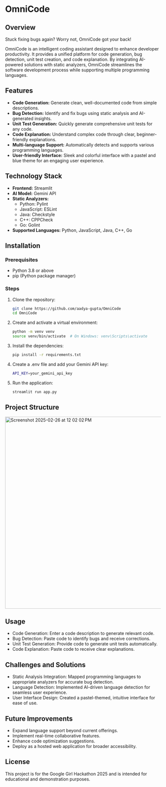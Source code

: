 # OmniCode

## Overview
Stuck fixing bugs again? Worry not, OmniCode got your back!

OmniCode is an intelligent coding assistant designed to enhance developer productivity. It provides a unified platform for code generation, bug detection, unit test creation, and code explanation. By integrating AI-powered solutions with static analyzers, OmniCode streamlines the software development process while supporting multiple programming languages.

## Features
- **Code Generation:** Generate clean, well-documented code from simple descriptions.  
- **Bug Detection:** Identify and fix bugs using static analysis and AI-generated insights.  
- **Unit Test Generation:** Quickly generate comprehensive unit tests for any code.  
- **Code Explanation:** Understand complex code through clear, beginner-friendly explanations.  
- **Multi-language Support:** Automatically detects and supports various programming languages.  
- **User-friendly Interface:** Sleek and colorful interface with a pastel and blue theme for an engaging user experience.  

## Technology Stack
- **Frontend:** Streamlit  
- **AI Model:** Gemini API  
- **Static Analyzers:**  
  - Python: Pylint  
  - JavaScript: ESLint  
  - Java: Checkstyle  
  - C++: CPPCheck  
  - Go: Golint  
- **Supported Languages:** Python, JavaScript, Java, C++, Go  

## Installation
### Prerequisites
- Python 3.8 or above  
- pip (Python package manager)

### Steps
1. Clone the repository:  
   ```bash
   git clone https://github.com/aadya-gupta/OmniCode
   cd OmniCode

2. Create and activate a virtual environment:
   ```bash
   python -m venv venv
   source venv/bin/activate  # On Windows: venv\Scripts\activate

3. Install the dependencies:
   ```bash
   pip install -r requirements.txt

4. Create a .env file and add your Gemini API key:
   ```bash
   API_KEY=your_gemini_api_key

5. Run the application:
   ```bash
   streamlit run app.py

## Project Structure 
<img width="620" alt="Screenshot 2025-02-26 at 12 02 02 PM" src="https://github.com/user-attachments/assets/d858e1f4-83e5-4390-bd44-858c83a5f365" />

## Usage
- Code Generation: Enter a code description to generate relevant code.
-	Bug Detection: Paste code to identify bugs and receive corrections.
-	Unit Test Generation: Provide code to generate unit tests automatically.
-	Code Explanation: Paste code to receive clear explanations.

## Challenges and Solutions
- Static Analysis Integration: Mapped programming languages to appropriate analyzers for accurate bug detection.
- Language Detection: Implemented AI-driven language detection for seamless user experience.
- User Interface Design: Created a pastel-themed, intuitive interface for ease of use.

## Future Improvements
- Expand language support beyond current offerings.
- Implement real-time collaborative features.
- Enhance code optimization suggestions.
- Deploy as a hosted web application for broader accessibility.

## License
This project is for the Google Girl Hackathon 2025 and is intended for educational and demonstration purposes.
